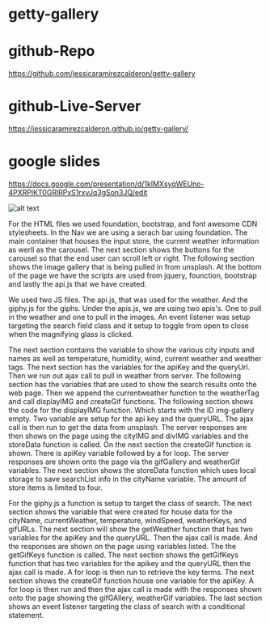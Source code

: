 # getty-gallery

# github-Repo

https://github.com/jessicaramirezcalderon/getty-gallery

# github-Live-Server

https://jessicaramirezcalderon.github.io/getty-gallery/

# google slides

https://docs.google.com/presentation/d/1kIMXsyqWEUno-4PXRPlKT0GRlRPxS1rxyJq3gSon3JQ/edit

![alt text]()

For the HTML files we used foundation, bootstrap, and font awesome CDN stylesheets. In the Nav we are using a serach bar using foundation. The main container that houses the input store, the current weather information as werll as the carousel. The next section shows the buttons for the carousel so that the end user can scroll left or right. The following section shows the image gallery that is being pulled in from unsplash. At the bottom of the page we have the scripts are used from jquery, founction, bootstrap and lastly the api.js that we have created. 


We used two JS files. The api.js, that was used for the weather. And the giphy.js for the giphs. Under the apis.js, we are using two apis's. One to pull in the weather and one to pull in the images. An event listener was setup targeting the search field class and it setup to toggle from open to close when the magnifying glass is clicked. 

The next section contains the variable to show the various city inputs and names as well as temperature, humidity, wind, current weather and weather tags. The next section has the variables for the apiKey and the queryUrl. Then we run out ajax call to pull in weather from server. The following section has the variables that are used to show the search results onto the web page. Then we append the currentweather function to the weatherTag and call displayIMG and createGif functions. The following section shows the code for the displayIMG function. Which starts with the ID img-gallery empty. Two variable are setup for the api key and the queryURL. The ajax call is then run to get the data from unsplash. The server responses are then shows on the page using the cityIMG and divIMG variables and the storeData function is called. On the next section the createGif function is shown. There is apiKey variable followed by a for loop. The server responses are shown onto the page via the gifGallery and weatherGif variables. The next section shows the storeData function which uses local storage to save searchList info in the cityName variable. The amount of store items is limited to four. 

For the giphy.js a function is setup to target the class of search. The next section shows the variable that were created for house data for the cityName, currentWeather, temperature, windSpeed, weatherKeys, and gifURLs. The next section will show the getWeather function that has two variables for the apiKey and the queryURL. Then the ajax call is made. And the responses are shown on the page using variables listed. The the getGifKeys function is called. The next section shows the getGifKeys function that has two variables for the apikey and the queryURL then the ajax call is made. A for loop is then run to retrieve the key terms. The next section shows the createGif function house one variable for the apiKey. A for loop is then run and then the ajax call is made with the responses shown onto the page showing the gifGAllery, weatherGif variables.  The last section shows an event listener targeting the class of search with a conditional statement. 

